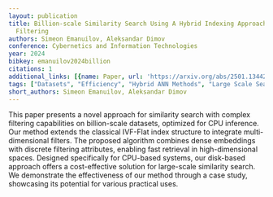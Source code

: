 ```yaml
---
layout: publication
title: Billion-scale Similarity Search Using A Hybrid Indexing Approach With Advanced
  Filtering
authors: Simeon Emanuilov, Aleksandar Dimov
conference: Cybernetics and Information Technologies
year: 2024
bibkey: emanuilov2024billion
citations: 1
additional_links: [{name: Paper, url: 'https://arxiv.org/abs/2501.13442'}]
tags: ["Datasets", "Efficiency", "Hybrid ANN Methods", "Large Scale Search", "Scalability", "Similarity Search", "Vector Indexing"]
short_authors: Simeon Emanuilov, Aleksandar Dimov
---
```

This paper presents a novel approach for similarity search with complex
filtering capabilities on billion-scale datasets, optimized for CPU inference.
Our method extends the classical IVF-Flat index structure to integrate
multi-dimensional filters. The proposed algorithm combines dense embeddings
with discrete filtering attributes, enabling fast retrieval in high-dimensional
spaces. Designed specifically for CPU-based systems, our disk-based approach
offers a cost-effective solution for large-scale similarity search. We
demonstrate the effectiveness of our method through a case study, showcasing
its potential for various practical uses.